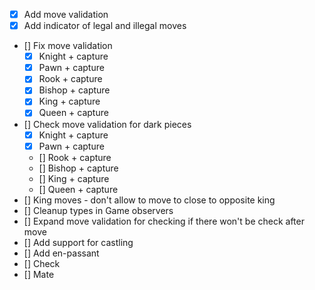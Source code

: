 - [x] Add move validation
- [x] Add indicator of legal and illegal moves
- [] Fix move validation
  - [x] Knight + capture
  - [x] Pawn + capture
  - [x] Rook + capture
  - [x] Bishop + capture
  - [x] King + capture
  - [x] Queen + capture
- [] Check move validation for dark pieces
  - [x] Knight + capture
  - [x] Pawn + capture
  - [] Rook + capture
  - [] Bishop + capture
  - [] King + capture
  - [] Queen + capture
- [] King moves - don't allow to move to close to opposite king
- [] Cleanup types in Game observers
- [] Expand move validation for checking if there won't be check after move
- [] Add support for castling
- [] Add en-passant
- [] Check 
- [] Mate